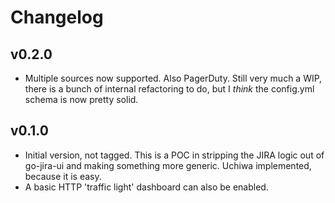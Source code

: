Changelog
=========

v0.2.0
------

* Multiple sources now supported. Also PagerDuty. Still very much a WIP, there is a bunch
  of internal refactoring to do, but I *think* the config.yml schema is now pretty solid.

v0.1.0
------

* Initial version, not tagged. This is a POC in stripping the JIRA logic out of
  go-jira-ui and making something more generic. Uchiwa implemented, because it is easy.
* A basic HTTP 'traffic light' dashboard can also be enabled.

